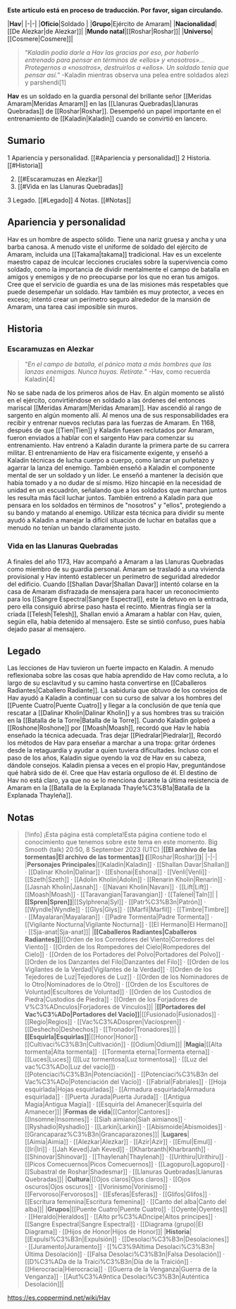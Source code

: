 **Este artículo está en proceso de traducción. Por favor, sigan circulando.**


|**Hav**|
|-|-|
|**Oficio**|Soldado |
|**Grupo**|Ejército de Amaram|
|**Nacionalidad**|[[De Alezkar\|de Alezkar]]|
|**Mundo natal**|[[Roshar\|Roshar]]|
|**Universo**|[[Cosmere\|Cosmere]]|

>“*Kaladin podía darle a Hav las gracias por eso, por haberlo entrenado para pensar en términos de «ellos» y «nosotros»... Protegernos a «nosotros», destruirlos a «ellos». Un soldado tenía que pensar así.*”
\-Kaladin mientras observa una pelea entre soldados alezi y parshendi[1]


**Hav** es un soldado en la guardia personal del brillante señor [[Meridas Amaram\|Meridas Amaram]] en las [[Llanuras Quebradas\|Llanuras Quebradas]] de [[Roshar\|Roshar]]. Desempeñó un papel importante en el entrenamiento de [[Kaladin\|Kaladin]] cuando se convirtió en lancero.

## Sumario

1 Apariencia y personalidad. [[#Apariencia y personalidad]] 
2 Historia. [[#Historia]] 

2. [[#Escaramuzas en Alezkar]] 
2. [[#Vida en las Llanuras Quebradas]] 


3 Legado. [[#Legado]] 
4 Notas. [[#Notas]] 


## Apariencia y personalidad
Hav es un hombre de aspecto sólido. Tiene una nariz gruesa y ancha y una barba canosa. A menudo viste el uniforme de soldado del ejército de Amaram, incluida una [[Takama\|takama]] tradicional.
Hav es un excelente maestro capaz de inculcar lecciones cruciales sobre la supervivencia como soldado, como la importancia de dividir mentalmente el campo de batalla en amigos y enemigos y de no preocuparse por los que no eran tus amigos. Cree que el servicio de guardia es una de las misiones más respetables que puede desempeñar un soldado. Hav también es muy protector, a veces en exceso; intentó crear un perímetro seguro alrededor de la mansión de Amaram, una tarea casi imposible sin muros.

## Historia
### Escaramuzas en Alezkar
>“*En el campo de batalla, el pánico mata a más hombres que las lanzas enemigas. Nunca huyas. Retírate.*”
\-Hav, como recuerda Kaladin[4]

No se sabe nada de los primeros años de Hav. En algún momento se alistó en el ejército, convirtiéndose en soldado a las órdenes del entonces mariscal [[Meridas Amaram\|Meridas Amaram]]. Hav ascendió al rango de sargento en algún momento allí. Al menos una de sus responsabilidades era recibir y entrenar nuevos reclutas para las fuerzas de Amaram. En 1168, después de que [[Tien\|Tien]] y Kaladin fuesen reclutados por Amaram, fueron enviados a hablar con el sargento Hav para comenzar su entrenamiento.
Hav entrenó a Kaladin durante la primera parte de su carrera militar. El entrenamiento de Hav era físicamente exigente, y enseñó a Kaladin técnicas de lucha cuerpo a cuerpo, como lanzar un puñetazo y agarrar la lanza del enemigo. También enseñó a Kaladin el componente mental de ser un soldado y un líder. Le enseñó a mantener la decisión que había tomado y a no dudar de sí mismo. Hizo hincapié en la necesidad de unidad en un escuadrón, señalando que a los soldados que marchan juntos les resulta más fácil luchar juntos. También entrenó a Kaladin para que pensara en los soldados en términos de "nosotros" y "ellos", protegiendo a su bando y matando al enemigo. Utilizar esta técnica para dividir su mente ayudó a Kaladin a manejar la difícil situación de luchar en batallas que a menudo no tenían un bando claramente justo.

### Vida en las Llanuras Quebradas
A finales del año 1173, Hav acompañó a Amaram a las Llanuras Quebradas como miembro de su guardia personal. Amaram se trasladó a una vivienda provisional y Hav intentó establecer un perímetro de seguridad alrededor del edificio. Cuando [[Shallan Davar\|Shallan Davar]] intentó colarse en la casa de Amaram disfrazada de mensajera para hacer un reconocimiento para los [[Sangre Espectral\|Sangre Espectral]], este la detuvo en la entrada, pero ella consiguió abrirse paso hasta el recinto. Mientras fingía ser la criada [[Telesh\|Telesh]], Shallan envió a Amaram a hablar con Hav, quien, según ella, había detenido al mensajero. Este se sintió confuso, pues había dejado pasar al mensajero.

## Legado
Las lecciones de Hav tuvieron un fuerte impacto en Kaladin. A menudo reflexionaba sobre las cosas que había aprendido de Hav como recluta, a lo largo de su esclavitud y su camino hasta convertirse en [[Caballeros Radiantes\|Caballero Radiante]]. La sabiduría que obtuvo de los consejos de Hav ayudó a Kaladin a continuar con su curso de salvar a los hombres del [[Puente Cuatro\|Puente Cuatro]] y llegar a la conclusión de que tenía que rescatar a [[Dalinar Kholin\|Dalinar Kholin]] y a sus hombres tras su traición en la [[Batalla de la Torre\|Batalla de la Torre]]. Cuando Kaladin golpeó a [[Roshone\|Roshone]] por [[Moash\|Moash]], recordó que Hav le había enseñado la técnica adecuada. Tras dejar [[Piedralar\|Piedralar]], Recordó los métodos de Hav para enseñar a marchar a una tropa: gritar órdenes desde la retaguardia y ayudar a quien tuviera dificultades. Incluso con el paso de los años, Kaladin sigue oyendo la voz de Hav en su cabeza, dándole consejos.
Kaladin piensa a veces en el propio Hav, preguntándose qué habrá sido de él. Cree que Hav estaría orgulloso de él. El destino de Hav no está claro, ya que no se lo menciona durante la última resistencia de Amaram en la [[Batalla de la Explanada Thayle%C3%B1a\|Batalla de la Explanada Thayleña]].

## Notas

> [!info] ¡Esta página está completa!Esta página contiene todo el conocimiento que tenemos sobre este tema en este momento.
Big Smooth (talk) 20:50, 8 September 2023 (UTC)
|**[[El archivo de las tormentas\|El archivo de las tormentas]] (**[[Roshar\|Roshar]]**)**|
|-|-|
|**Personajes Principales**|[[Kaladin\|Kaladin]] · [[Shallan Davar\|Shallan]] · [[Dalinar Kholin\|Dalinar]] · [[Eshonai\|Eshonai]] · [[Venli\|Venli]] · [[Szeth\|Szeth]] · [[Adolin Kholin\|Adolin]] · [[Renarin Kholin\|Renarin]] · [[Jasnah Kholin\|Jasnah]] · [[Navani Kholin\|Navani]] · [[Lift\|Lift]] · [[Moash\|Moash]] · [[Taravangian\|Taravangian]] · [[Talenel\|Taln]]|
|**[[Spren\|Spren]]**|[[Sylphrena\|Syl]] · [[Patr%C3%B3n\|Patrón]] · [[Wyndle\|Wyndle]] · [[Glys\|Glys]] · [[Marfil\|Marfil]] · [[Timbre\|Timbre]] · [[Mayalaran\|Mayalaran]] · [[Padre Tormenta\|Padre Tormenta]] · [[Vigilante Nocturna\|Vigilante Nocturna]] · [[El Hermano\|El Hermano]] · [[Sja-anat\|Sja-anat]]|
|**[[Caballeros Radiantes\|Caballeros Radiantes]]**|[[Orden de los Corredores del Viento\|Corredores del Viento]] · [[Orden de los Rompedores del Cielo\|Rompedores del Cielo]] · [[Orden de los Portadores del Polvo\|Portadores del Polvo]] · [[Orden de los Danzantes del Filo\|Danzantes del Filo]] · [[Orden de los Vigilantes de la Verdad\|Vigilantes de la Verdad]] · [[Orden de los Tejedores de Luz\|Tejedores de Luz]] · [[Orden de los Nominadores de lo Otro\|Nominadores de lo Otro]] · [[Orden de los Escultores de Voluntad\|Escultores de Voluntad]] · [[Orden de los Custodios de Piedra\|Custodios de Piedra]] · [[Orden de los Forjadores de V%C3%ADnculos\|Forjadores de Vínculos]]|
|**[[Portadores del Vac%C3%ADo\|Portadores del Vacío]]**|[[Fusionado\|Fusionados]] · [[Regio\|Regios]] · [[Vac%C3%ADospren\|Vacíospren]] · [[Deshecho\|Deshechos]] · [[Tronador\|Tronadores]]|
|**[[Esquirla\|Esquirlas]]**|[[Honor\|Honor]] · [[Cultivaci%C3%B3n\|Cultivación]] · [[Odium\|Odium]]|
|**Magia**|[[Alta tormenta\|Alta tormenta]] · [[Tormenta eterna\|Tormenta eterna]] · [[Luces\|Luces]] ([[Luz tormentosa\|Luz tormentosa]] · [[Luz del vac%C3%ADo\|Luz del vacío]]) · [[Potenciaci%C3%B3n\|Potenciación]] · [[Potenciaci%C3%B3n del Vac%C3%ADo\|Potenciación del Vacío]] · [[Fabrial\|Fabriales]] · [[Hoja esquirlada\|Hojas esquirladas]] · [[Armadura esquirlada\|Armadura esquirlada]] · [[Puerta Jurada\|Puerta Jurada]] · [[Antigua Magia\|Antigua Magia]] · [[Esquirla del Amanecer\|Esquirla del Amanecer]]|
|**Formas de vida**|[[Cantor\|Cantores]] · [[Insomne\|Insomnes]] · [[Siah aimiano\|Siah aimianos]] · [[Ryshadio\|Ryshadio]] · [[Larkin\|Larkin]] · [[Abismoide\|Abismoides]] · [[Grancaparaz%C3%B3n\|Grancaparazones]]|
|**Lugares**|[[Aimia\|Aimia]] · [[Alezkar\|Alezkar]] · [[Azir\|Azir]] · [[Emul\|Emul]] · [[Iri\|Iri]] · [[Jah Keved\|Jah Keved]] · [[Kharbranth\|Kharbranth]] · [[Shinovar\|Shinovar]] · [[Thaylenah\|Thaylenah]] · [[Urithiru\|Urithiru]] · [[Picos Comecuernos\|Picos Comecuernos]] · [[Lagopuro\|Lagopuro]] · [[Subastral de Roshar\|Shadesmar]] · [[Llanuras Quebradas\|Llanuras Quebradas]]|
|**Cultura**|[[Ojos claros\|Ojos claros]] · [[Ojos oscuros\|Ojos oscuros]] · [[Vorinismo\|Vorinismo]] · [[Fervoroso\|Fervorosos]] · [[Esferas\|Esferas]] · [[Glifos\|Glifos]] · [[Escritura femenina\|Escritura femenina]] · [[Canto del alba\|Canto del alba]]|
|**Grupos**|[[Puente Cuatro\|Puente Cuatro]] · [[Oyente\|Oyentes]] · [[Heraldo\|Heraldos]] · [[Alto pr%C3%ADncipe\|Altos príncipes]] · [[Sangre Espectral\|Sangre Espectral]] · [[Diagrama (grupo)\|El Diagrama]] · [[Hijos de Honor\|Hijos de Honor]]|
|**Historia**|[[Expulsi%C3%B3n\|Expulsión]] · [[Desolaci%C3%B3n\|Desolaciones]] · [[Juramento\|Juramento]] · [[%C3%9Altima Desolaci%C3%B3n\|Última Desolación]] · [[Falsa Desolaci%C3%B3n\|Falsa Desolación]] · [[D%C3%ADa de la Traici%C3%B3n\|Día de la Traición]] · [[Hierocracia\|Hierocracia]] · [[Guerra de la Venganza\|Guerra de la Venganza]] · [[Aut%C3%A9ntica Desolaci%C3%B3n\|Auténtica Desolación]]|



https://es.coppermind.net/wiki/Hav